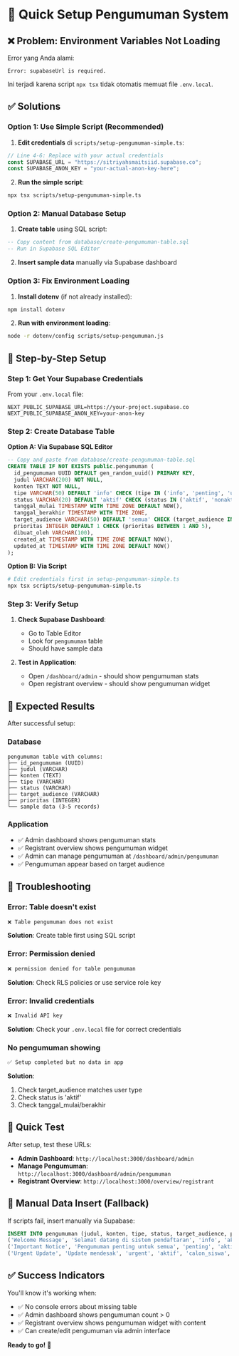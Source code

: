 # 🚀 Quick Setup Pengumuman System

## ❌ Problem: Environment Variables Not Loading

Error yang Anda alami:
```
Error: supabaseUrl is required.
```

Ini terjadi karena script `npx tsx` tidak otomatis memuat file `.env.local`.

## ✅ Solutions

### **Option 1: Use Simple Script (Recommended)**

1. **Edit credentials** di `scripts/setup-pengumuman-simple.ts`:
```typescript
// Line 4-6: Replace with your actual credentials
const SUPABASE_URL = "https://sitriyahsmaitsiid.supabase.co";
const SUPABASE_ANON_KEY = "your-actual-anon-key-here";
```

2. **Run the simple script**:
```bash
npx tsx scripts/setup-pengumuman-simple.ts
```

### **Option 2: Manual Database Setup**

1. **Create table** using SQL script:
```sql
-- Copy content from database/create-pengumuman-table.sql
-- Run in Supabase SQL Editor
```

2. **Insert sample data** manually via Supabase dashboard

### **Option 3: Fix Environment Loading**

1. **Install dotenv** (if not already installed):
```bash
npm install dotenv
```

2. **Run with environment loading**:
```bash
node -r dotenv/config scripts/setup-pengumuman.js
```

## 🔧 Step-by-Step Setup

### **Step 1: Get Your Supabase Credentials**

From your `.env.local` file:
```env
NEXT_PUBLIC_SUPABASE_URL=https://your-project.supabase.co
NEXT_PUBLIC_SUPABASE_ANON_KEY=your-anon-key
```

### **Step 2: Create Database Table**

**Option A: Via Supabase SQL Editor**
```sql
-- Copy and paste from database/create-pengumuman-table.sql
CREATE TABLE IF NOT EXISTS public.pengumuman (
  id_pengumuman UUID DEFAULT gen_random_uuid() PRIMARY KEY,
  judul VARCHAR(200) NOT NULL,
  konten TEXT NOT NULL,
  tipe VARCHAR(50) DEFAULT 'info' CHECK (tipe IN ('info', 'penting', 'urgent', 'sukses', 'peringatan')),
  status VARCHAR(20) DEFAULT 'aktif' CHECK (status IN ('aktif', 'nonaktif', 'draft')),
  tanggal_mulai TIMESTAMP WITH TIME ZONE DEFAULT NOW(),
  tanggal_berakhir TIMESTAMP WITH TIME ZONE,
  target_audience VARCHAR(50) DEFAULT 'semua' CHECK (target_audience IN ('semua', 'calon_siswa', 'admin', 'panitia')),
  prioritas INTEGER DEFAULT 1 CHECK (prioritas BETWEEN 1 AND 5),
  dibuat_oleh VARCHAR(100),
  created_at TIMESTAMP WITH TIME ZONE DEFAULT NOW(),
  updated_at TIMESTAMP WITH TIME ZONE DEFAULT NOW()
);
```

**Option B: Via Script**
```bash
# Edit credentials first in setup-pengumuman-simple.ts
npx tsx scripts/setup-pengumuman-simple.ts
```

### **Step 3: Verify Setup**

1. **Check Supabase Dashboard**:
   - Go to Table Editor
   - Look for `pengumuman` table
   - Should have sample data

2. **Test in Application**:
   - Open `/dashboard/admin` - should show pengumuman stats
   - Open registrant overview - should show pengumuman widget

## 🎯 Expected Results

After successful setup:

### **Database**
```
pengumuman table with columns:
├── id_pengumuman (UUID)
├── judul (VARCHAR)
├── konten (TEXT)
├── tipe (VARCHAR)
├── status (VARCHAR)
├── target_audience (VARCHAR)
├── prioritas (INTEGER)
└── sample data (3-5 records)
```

### **Application**
- ✅ Admin dashboard shows pengumuman stats
- ✅ Registrant overview shows pengumuman widget
- ✅ Admin can manage pengumuman at `/dashboard/admin/pengumuman`
- ✅ Pengumuman appear based on target audience

## 🐛 Troubleshooting

### **Error: Table doesn't exist**
```bash
❌ Table pengumuman does not exist
```
**Solution**: Create table first using SQL script

### **Error: Permission denied**
```bash
❌ permission denied for table pengumuman
```
**Solution**: Check RLS policies or use service role key

### **Error: Invalid credentials**
```bash
❌ Invalid API key
```
**Solution**: Check your `.env.local` file for correct credentials

### **No pengumuman showing**
```bash
✅ Setup completed but no data in app
```
**Solution**: 
1. Check target_audience matches user type
2. Check status is 'aktif'
3. Check tanggal_mulai/berakhir

## 🚀 Quick Test

After setup, test these URLs:
- **Admin Dashboard**: `http://localhost:3000/dashboard/admin`
- **Manage Pengumuman**: `http://localhost:3000/dashboard/admin/pengumuman`
- **Registrant Overview**: `http://localhost:3000/overview/registrant`

## 📝 Manual Data Insert (Fallback)

If scripts fail, insert manually via Supabase:

```sql
INSERT INTO pengumuman (judul, konten, tipe, status, target_audience, prioritas, dibuat_oleh) VALUES
('Welcome Message', 'Selamat datang di sistem pendaftaran', 'info', 'aktif', 'calon_siswa', 1, 'admin'),
('Important Notice', 'Pengumuman penting untuk semua', 'penting', 'aktif', 'semua', 3, 'admin'),
('Urgent Update', 'Update mendesak', 'urgent', 'aktif', 'calon_siswa', 5, 'admin');
```

## ✅ Success Indicators

You'll know it's working when:
- ✅ No console errors about missing table
- ✅ Admin dashboard shows pengumuman count > 0
- ✅ Registrant overview shows pengumuman widget with content
- ✅ Can create/edit pengumuman via admin interface

**Ready to go!** 🎉
